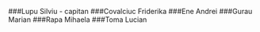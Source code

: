 ###Lupu Silviu - capitan
###Covalciuc Friderika
###Ene Andrei
###Gurau Marian
###Rapa Mihaela
###Toma Lucian
